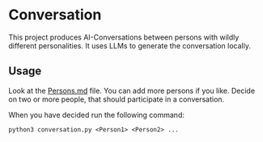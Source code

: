 # Conversation

This project produces AI-Conversations between persons with wildly different personalities.
It uses LLMs to generate the conversation locally.

## Usage

Look at the [Persons.md](./Persons.md) file.
You can add more persons if you like.
Decide on two or more people, that should participate in a conversation.

When you have decided run the following command:

    python3 conversation.py <Person1> <Person2> ...
